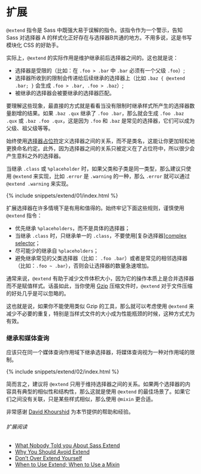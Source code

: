 
# 扩展

`@extend` 指令是 Sass 中既强大易于误解的指令。该指令作为一个警示，告知 Sass 对选择器 A 的样式化正好存在与选择器B共通的地方。不用多说，这是书写模块化 CSS 的好助手。

实际上，`@extend` 的实际作用是维护继承前后选择器之间的。这也就是说：

- 选择器是受限的（比如：在 `.foo > .bar` 中 `.bar` 必须有一个父级 `.foo`）;
- 选择器所收到的限制会传递给后续继承的选择器上（比如  `.baz { @extend .bar; }` 会生成 `.foo > .bar, .foo > .baz`）;
- 被继承的选择器会被要继承的选择器匹配。

要理解这些现象，最直接的方式就是看看当没有限制时继承样式所产生的选择器数量剧增的结果。如果 `.baz .qux` 继承了 `.foo .bar`，那么就会生成 `.foo .baz .qux` 或 `.baz .foo .qux`，这是因为 `.foo` 和 `.baz` 是常见的选择器，它们可以成为父级、祖父级等等。

始终使用[选择器占位符](http://www.sitepoint.com/sass-reference/placeholders/)定义选择器之间的关系，而不是类名，这能让你更加轻松地更换命名约定。此外，因为选择器之间的关系只被定义在了占位符中，所以很少会产生意料之外的选择器。

当继承 `.class` 或 `%placeholder` 时，如果父类和子类是同一类型，那么建议只使用 `@extend` 来实现，比如 `.error` 是 `.warning` 的一种，那么 `.error` 就可以通过 `@extend .warning` 来实现。

{% include snippets/extend/01/index.html %}

扩展选择器在许多情境下是有用和值得的。始终牢记下面这些规则，谨慎使用 `@extend` 指令：

- 优先继承 `%placeholders`，而不是具体的选择器；
- 当继承 `.class` 时，只继承单一的 `.class`，不要使用[复杂选择器][complex selector](http://www.w3.org/TR/selectors4/#syntax)；
- 尽可能少的继承自 `%placeholders`；
- 避免继承常见的父类选择器（比如： `.foo .bar`）或者是常见的相邻选择器（比如：`.foo ~ .bar`），否则会让选择器的数量急速增加。

<div class="note">
  <p>通常来说，<code>@extend</code> 有助于减少文件体积大小，因为它的操作本质上是合并选择器而不是赋值样式。话虽如此，当你使用 <a href="http://en.wikipedia.org/wiki/Gzip">Gzip</a> 压缩文件时，<code>@extend</code> 对于文件压缩的好处几乎是可以忽略的。</p>
  <p>这也就是说，如果你不能使用类似 Gzip 的工具，那么就可以考虑使用 <code>@extend</code> 来减少不必要的重复，特别是当样式文件的大小成为性能瓶颈的时候，这种方式尤为有效。</p>
</div>

### 继承和媒体查询

应该只在同一个媒体查询作用域下继承选择器，将媒体查询视为一种对作用域的限制。

{% include snippets/extend/02/index.html %}

简而言之，建议将 `@extend` 只用于维持选择器之间的关系。如果两个选择器的内容具有典型的相似性和结构性，那么这就是使用 `@extend` 的最佳场景了。如果它们之间没有关联，只是某些样式相似，那么使用 `@mixin` 更合适。

<div class="note">
  <p>非常感谢 <a href="https://twitter.com/davidkpiano">David Khourshid</a> 为本节提供的帮助和经验。</p>
</div>

###### 扩展阅读

* [What Nobody Told you About Sass Extend](http://www.sitepoint.com/sass-extend-nobody-told-you/)
* [Why You Should Avoid Extend](http://www.sitepoint.com/avoid-sass-extend/)
* [Don’t Over Extend Yourself](http://pressupinc.com/blog/2014/11/dont-overextend-yourself-in-sass/)
* [When to Use Extend; When to Use a Mixin](http://csswizardry.com/2014/11/when-to-use-extend-when-to-use-a-mixin/)
